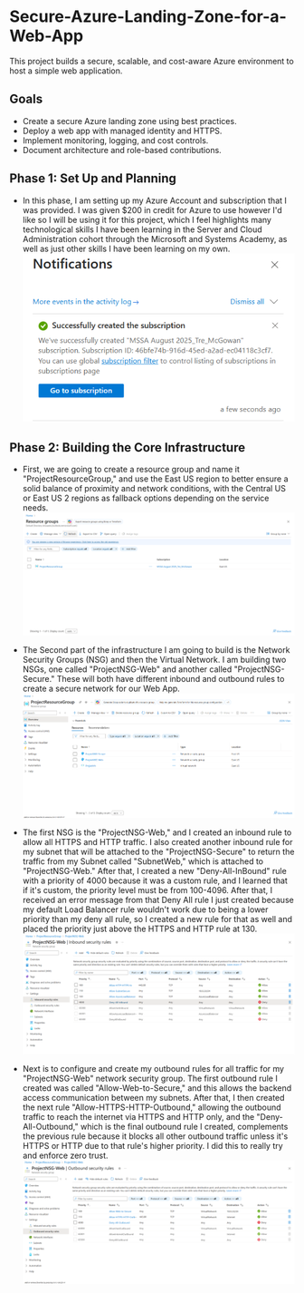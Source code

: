 # Secure-Azure-Landing-Zone-for-a-Web-App
This project builds a secure, scalable, and cost-aware Azure environment to host a simple web application.
##  Goals

- Create a secure Azure landing zone using best practices.
- Deploy a web app with managed identity and HTTPS.
- Implement monitoring, logging, and cost controls.
- Document architecture and role-based contributions.


## Phase 1: Set Up and Planning
- In this phase, I am setting up my Azure Account and subscription that I was provided. I was given $200 in credit for Azure to use however I'd like so I will be using it for this project, which I feel highlights many technological skills I have been learning in the Server and Cloud Administration cohort through the Microsoft and Systems Academy, as well as just other skills I have been learning on my own.
![Subscription Setup Notification](images/SubSetupNotif.png)

## Phase 2: Building the Core Infrastructure
- First, we are going to create a resource group and name it "ProjectResourceGroup," and use the East US region to better
ensure a solid balance of proximity and network conditions, with the Central US or East US 2 regions as fallback options depending on the service needs.
![Subscription Setup Notification](images/ResourceGroupCreation)

- The Second part of the infrastructure I am going to build is the Network Security Groups (NSG) and then the Virtual Network. I am building two NSGs, one called "ProjectNSG-Web"
and another called "ProjectNSG-Secure." These will both have different inbound and outbound rules to create a secure network for our Web App.
![Subscription Setup Notification](images/ResourceGroupOverview.png)

- The first NSG is the "ProjectNSG-Web," and I created an inbound rule to allow all HTTPS and HTTP traffic. I also created another inbound rule for my subnet that will be attached to the "ProjectNSG-Secure" to return the traffic from my Subnet called "SubnetWeb," which is attached to "ProjectNSG-Web." After that, I created a new "Deny-All-InBound" rule with a priority of 4000 because it was a custom rule, and I learned that if it's custom, the priority level must be from 100-4096. After that, I received an error message from that Deny All rule I just created because my default Load Balancer rule wouldn't work due to being a lower priority than my deny all rule, so I created a new rule for that as well and placed the priority just above the HTTPS and HTTP rule at 130.
![Subscription Setup Notification](images/NSGWebRulesInbound.png)

- Next is to configure and create my outbound rules for all traffic for my "ProjectNSG-Web" network security group. The first outbound rule I created was called "Allow-Web-to-Secure," and this allows the backend access communication between my subnets. After that, I then created the next rule "Allow-HTTPS-HTTP-Outbound," allowing the outbound traffic to reach the internet via HTTPS and HTTP only, and the "Deny-All-Outbound," which is the final outbound rule I created, complements the previous rule because it blocks all other outbound traffic unless it's HTTPS or HTTP due to that rule's higher priority. I did this to really try and enforce zero trust.
![Subscription Setup Notification](images/NSGWebRulesOutbound.png)






